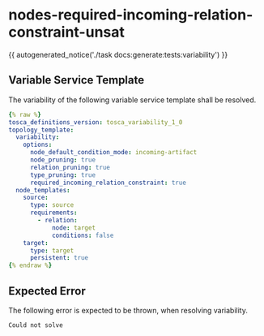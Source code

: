 # nodes-required-incoming-relation-constraint-unsat

{{ autogenerated_notice('./task docs:generate:tests:variability') }}


## Variable Service Template

The variability of the following variable service template shall be resolved.

```yaml linenums="1"
{% raw %}
tosca_definitions_version: tosca_variability_1_0
topology_template:
  variability:
    options:
      node_default_condition_mode: incoming-artifact
      node_pruning: true
      relation_pruning: true
      type_pruning: true
      required_incoming_relation_constraint: true
  node_templates:
    source:
      type: source
      requirements:
        - relation:
            node: target
            conditions: false
    target:
      type: target
      persistent: true
{% endraw %}
```





## Expected Error

The following error is expected to be thrown, when resolving variability.

```text linenums="1"
Could not solve
```
